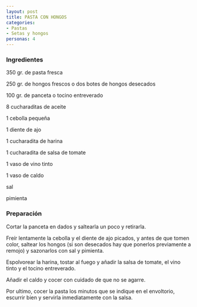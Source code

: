 ```yaml
---
layout: post
title: PASTA CON HONGOS
categories:
- Pastas
- Setas y hongos
personas: 4 
---
```

<h3>Ingredientes</h3>
350 gr. de pasta fresca

250 gr. de hongos frescos o dos botes de hongos desecados

100 gr. de panceta o tocino entreverado

8 cucharaditas de aceite

1 cebolla pequeña

1 diente de ajo

1 cucharadita de harina

1 cucharadita de salsa de tomate

1 vaso de vino tinto

1 vaso de caldo

sal

pimienta

<h3>Preparación</h3>
Cortar la panceta en dados y saltearla un poco y retirarla.

Freír lentamente la cebolla y el diente de ajo picados, y antes de que tomen color, saltear los hongos (si son desecados hay que ponerlos previamente a remojo) y sazonarlos con sal y pimienta.

Espolvorear la harina, tostar al fuego y añadir la salsa de tomate, el vino tinto y el tocino entreverado.

Añadir el caldo y cocer con cuidado de que no se agarre.

Por ultimo, cocer la pasta los minutos que se indique en el envoltorio, escurrir bien y servirla  inmediatamente con la salsa.